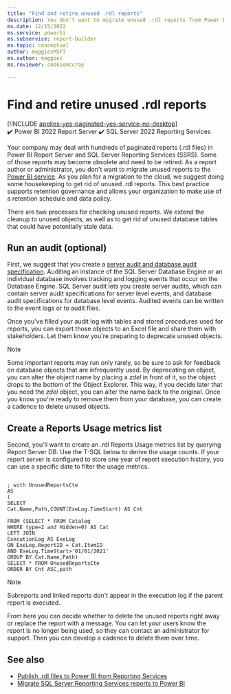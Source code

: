 ```yaml
---
title: "Find and retire unused .rdl reports"
description: You don't want to migrate unused .rdl reports from Power BI Report Server and SQL Server Reporting Services (SSRS) to the Power BI service. As you plan for a migration to the cloud, we suggest doing some housekeeping to get rid of unused .rdl reports.
ms.date: 12/15/2022
ms.service: powerbi
ms.subservice: report-builder
ms.topic: conceptual
author: maggiesMSFT
ms.author: maggies
ms.reviewer: cookiemccray

---
```


# Find and retire unused .rdl reports

[!INCLUDE [applies-yes-paginated-yes-service-no-desktop](../includes/applies-yes-paginated-yes-service-no-desktop.md)] ✔️&nbsp;Power&nbsp;BI&nbsp;2022&nbsp;Report&nbsp;Server ✔️&nbsp;SQL&nbsp;Server&nbsp;2022&nbsp;Reporting&nbsp;Services

Your company may deal with hundreds of paginated reports (.rdl files) in Power BI Report Server and SQL Server Reporting Services (SSRS). Some of those reports may become obsolete and need to be retired. As a report author or administrator, you don't want to migrate unused reports to the [Power BI service](https://app.powerbi.com). As you plan for a migration to the cloud, we suggest doing some housekeeping to get rid of unused .rdl reports. This best practice supports retention governance and allows your organization to make use of a retention schedule and data policy.  

There are two processes for checking unused reports. We extend the cleanup to unused objects, as well as to get rid of unused database tables that could have potentially stale data.  

## Run an audit (optional)  

First, we suggest that you create a [server audit and database audit specification](/sql/relational-databases/security/auditing/create-a-server-audit-and-database-audit-specification). Auditing an instance of the SQL Server Database Engine or an individual database involves tracking and logging events that occur on the Database Engine. SQL Server audit lets you create server audits, which can contain server audit specifications for server level events, and database audit specifications for database level events. Audited events can be written to the event logs or to audit files.

Once you've filled your audit log with tables and stored procedures used for reports, you can export those objects to an Excel file and share them with stakeholders. Let them know you're preparing to deprecate unused objects.  

> [!NOTE]
> Some important reports may run only rarely, so be sure to ask for feedback on database objects that are infrequently used. By deprecating an object, you can alter the object name by placing a *zdel* in front of it, so the object drops to the bottom of the Object Explorer. This way, if you decide later that you need the *zdel* object, you can alter the name back to the original. Once you know you're ready to remove them from your database, you can create a cadence to delete unused objects. 

## Create a Reports Usage metrics list

Second, you'll want to create an .rdl Reports Usage metrics list by querying Report Server DB. Use the T-SQL below to derive the usage counts. If your report server is configured to store one year of report execution history, you can use a specific date to filter the usage metrics.

```tsql

; with UnusedReportsCte 
AS 
( 
SELECT 
Cat.Name,Path,COUNT(ExeLog.TimeStart) AS Cnt 

FROM (SELECT * FROM Catalog 
WHERE type=2 and Hidden=0) AS Cat 
LEFT JOIN 
ExecutionLog AS ExeLog 
ON ExeLog.ReportID = Cat.ItemID 
AND ExeLog.TimeStart>'01/01/2021' 
GROUP BY Cat.Name,Path) 
SELECT * FROM UnusedReportsCte 
ORDER BY Cnt ASC,path 
```
 
> [!NOTE]
> Subreports and linked reports don't appear in the execution log if the parent report is executed.

From here you can decide whether to delete the unused reports right away or replace the report with a message. You can let your users know the report is no longer being used, so they can contact an administrator for support. Then you can develop a cadence to delete them over time.

## See also

- [Publish .rdl files to Power BI from Reporting Services](/power-bi/guidance/publish-reporting-services-power-bi-service)
- [Migrate SQL Server Reporting Services reports to Power BI](/power-bi/guidance/migrate-ssrs-reports-to-power-bi)
